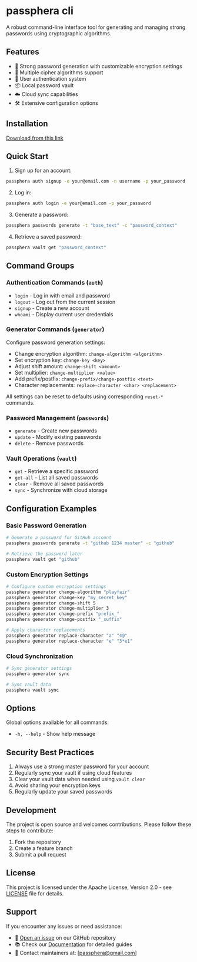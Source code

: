 # passphera cli

A robust command-line interface tool for generating and managing strong passwords using cryptographic algorithms.

## Features

- 🔐 Strong password generation with customizable encryption settings
- 🔄 Multiple cipher algorithms support
- 👤 User authentication system
- 📦 Local password vault
- ☁️ Cloud sync capabilities
- 🛠️ Extensive configuration options

## Installation

[Download from this link](https://github.com/passphera/cli)

## Quick Start

1. Sign up for an account:
```bash
passphera auth signup -e your@email.com -n username -p your_password
```

2. Log in:
```bash
passphera auth login -e your@email.com -p your_password
```

3. Generate a password:
```bash
passphera passwords generate -t "base_text" -c "password_context"
```

4. Retrieve a saved password:
```bash
passphera vault get "password_context"
```

## Command Groups

### Authentication Commands (`auth`)
- `login` - Log in with email and password
- `logout` - Log out from the current session
- `signup` - Create a new account
- `whoami` - Display current user credentials

### Generator Commands (`generator`)
Configure password generation settings:
- Change encryption algorithm: `change-algorithm <algorithm>`
- Set encryption key: `change-key <key>`
- Adjust shift amount: `change-shift <amount>`
- Set multiplier: `change-multiplier <value>`
- Add prefix/postfix: `change-prefix/change-postfix <text>`
- Character replacements: `replace-character <char> <replacement>`

All settings can be reset to defaults using corresponding `reset-*` commands.

### Password Management (`passwords`)
- `generate` - Create new passwords
- `update` - Modify existing passwords
- `delete` - Remove passwords

### Vault Operations (`vault`)
- `get` - Retrieve a specific password
- `get-all` - List all saved passwords
- `clear` - Remove all saved passwords
- `sync` - Synchronize with cloud storage

## Configuration Examples

### Basic Password Generation
```bash
# Generate a password for GitHub account
passphera passwords generate -t "github 1234 master" -c "github"

# Retrieve the password later
passphera vault get "github"
```

### Custom Encryption Settings
```bash
# Configure custom encryption settings
passphera generator change-algorithm "playfair"
passphera generator change-key "my_secret_key"
passphera generator change-shift 5
passphera generator change-multiplier 3
passphera generator change-prefix "prefix_"
passphera generator change-postfix "_suffix"

# Apply character replacements
passphera generator replace-character "a" "4@"
passphera generator replace-character "e" "3*e1"
```

### Cloud Synchronization
```bash
# Sync generator settings
passphera generator sync

# Sync vault data
passphera vault sync
```

## Options

Global options available for all commands:
- `-h, --help` - Show help message

## Security Best Practices

1. Always use a strong master password for your account
2. Regularly sync your vault if using cloud features
3. Clear your vault data when needed using `vault clear`
4. Avoid sharing your encryption keys
5. Regularly update your saved passwords

## Development

The project is open source and welcomes contributions. Please follow these steps to contribute:

1. Fork the repository
2. Create a feature branch
3. Submit a pull request

## License

This project is licensed under the Apache License, Version 2.0 - see [LICENSE](LICENSE) file for details.

## Support

If you encounter any issues or need assistance:

- 📝 [Open an issue](https://github.com/passphera/cli/issues) on our GitHub repository
- 📚 Check our [Documentation](https://github.com/passphera/cli/wiki) for detailed guides
- 📧 Contact maintainers at: [passphera@gmail.com]
